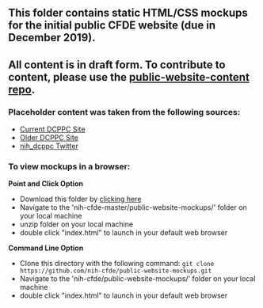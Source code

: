 ## This folder contains static HTML/CSS mockups for the initial public CFDE website (due in December 2019).  
## All content is in draft form. To contribute to content, please use the [public-website-content repo](https://github.com/nih-cfde/public-website-content).
  
### Placeholder content was taken from the following sources:  
- [Current DCPPC Site](http://public.nihdatacommons.us/)
- [Older DCPPC Site](https://nihdatacommons.us/)
- [nih_dcppc Twitter](https://twitter.com/nih_dcppc)
  
### To view mockups in a browser:  

**Point and Click Option**

- Download this folder by [clicking here](https://github.com/nih-cfde/public-website-mockups/archive/master.zip)
- Navigate to the 'nih-cfde-master/public-website-mockups/' folder on your local machine
- unzip folder on your local machine
- double click "index.html" to launch in your default web browser

**Command Line Option**
- Clone this directory with the following command: `git clone https://github.com/nih-cfde/public-website-mockups.git`
- Navigate to the 'nih-cfde/public-website-mockups/' folder on your local machine
- double click "index.html" to launch in your default web browser

